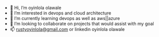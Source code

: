 - 👋 Hi, I’m oyinlola olawale
- 👀 I’m interested in devops and cloud architecture
- 🌱 I’m currently learning  devops as well as aws||azure
- 💞️ I’m looking to collaborate on projects that would assist with my goal
- 📫 rustyoyinlola@gmail.com or linkedin oyinlola olawale

<!---
oyinlola101/oyinlola101 is a ✨ special ✨ repository because its `README.md` (this file) appears on your GitHub profile.
You can click the Preview link to take a look at your changes.
--->
